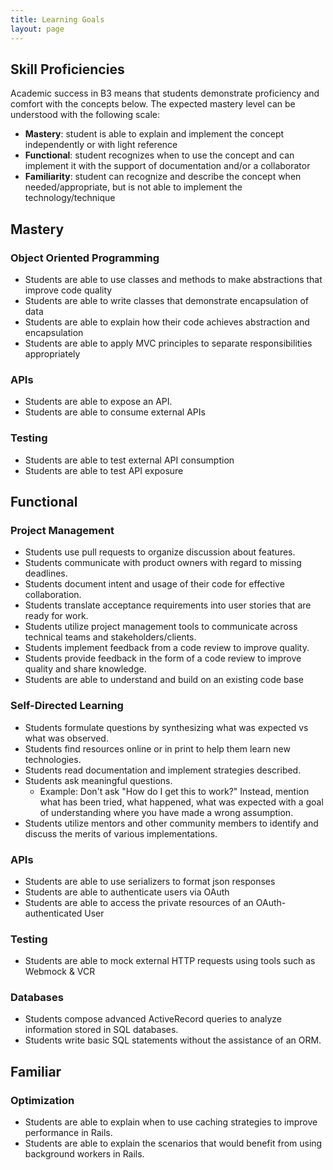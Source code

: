 ```yaml
---
title: Learning Goals
layout: page
---
```


## Skill Proficiencies

Academic success in B3 means that students demonstrate proficiency and comfort with the concepts below. The expected mastery level can be understood with the following scale:

* **Mastery**: student is able to explain and implement the concept independently or with light reference
* **Functional**: student recognizes when to use the concept and can implement it with the support of documentation and/or a collaborator
* **Familiarity**: student can recognize and describe the concept when needed/appropriate, but is not able to implement the technology/technique

## Mastery

### Object Oriented Programming

* Students are able to use classes and methods to make abstractions that improve code quality
* Students are able to write classes that demonstrate encapsulation of data
* Students are able to explain how their code achieves abstraction and encapsulation
* Students are able to apply MVC principles to separate responsibilities appropriately

### APIs

* Students are able to expose an API.
* Students are able to consume external APIs

### Testing

* Students are able to test external API consumption
* Students are able to test API exposure

## Functional

### Project Management

* Students use pull requests to organize discussion about features.
* Students communicate with product owners with regard to missing deadlines.
* Students document intent and usage of their code for effective collaboration.
* Students translate acceptance requirements into user stories that are ready for work.
* Students utilize project management tools to communicate across technical teams and stakeholders/clients.
* Students implement feedback from a code review to improve quality.
* Students provide feedback in the form of a code review to improve quality and share knowledge.
* Students are able to understand and build on an existing code base

### Self-Directed Learning

* Students formulate questions by synthesizing what was expected vs what was observed.
* Students find resources online or in print to help them learn new technologies.
* Students read documentation and implement strategies described.
* Students ask meaningful questions.
    * Example: Don't ask "How do I get this to work?" Instead, mention what has been tried, what happened, what was expected with a goal of understanding where you have made a wrong assumption.
* Students utilize mentors and other community members to identify and discuss the merits of various implementations.

### APIs

* Students are able to use serializers to format json responses
* Students are able to authenticate users via OAuth
* Students are able to access the private resources of an OAuth-authenticated User

### Testing

* Students are able to mock external HTTP requests using tools such as Webmock & VCR

### Databases

* Students compose advanced ActiveRecord queries to analyze information stored in SQL databases.
* Students write basic SQL statements without the assistance of an ORM.

## Familiar

### Optimization

* Students are able to explain when to use caching strategies to improve performance in Rails.
* Students are able to explain the scenarios that would benefit from using background workers in Rails.
